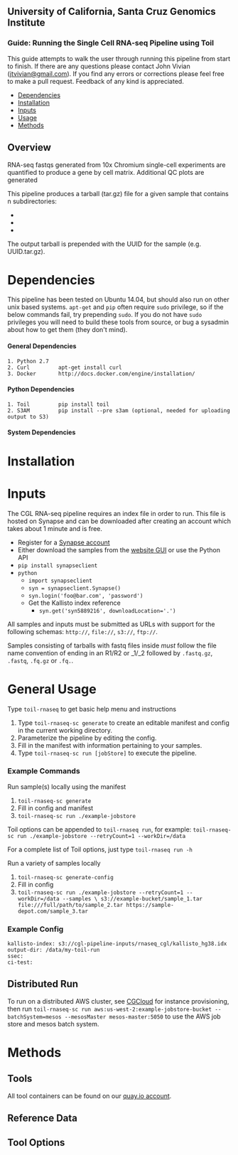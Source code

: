## University of California, Santa Cruz Genomics Institute
### Guide: Running the Single Cell RNA-seq Pipeline using Toil

This guide attempts to walk the user through running this pipeline from start to finish. If there are any questions
please contact John Vivian (jtvivian@gmail.com). If you find any errors or corrections please feel free to make a 
pull request. Feedback of any kind is appreciated.

- [Dependencies](#dependencies)
- [Installation](#installation)
- [Inputs](#inputs)
- [Usage](#general-usage)
- [Methods](#methods)


## Overview

RNA-seq fastqs generated from 10x Chromium single-cell experiments are quantified to produce a gene by cell matrix.
Additional QC plots are generated 

This pipeline produces a tarball (tar.gz) file for a given sample that contains n subdirectories:

- 
- 
- 

The output tarball is prepended with the UUID for the sample (e.g. UUID.tar.gz). 

# Dependencies

This pipeline has been tested on Ubuntu 14.04, but should also run on other unix based systems.  `apt-get` and `pip`
often require `sudo` privilege, so if the below commands fail, try prepending `sudo`.  If you do not have `sudo` 
privileges you will need to build these tools from source, or bug a sysadmin about how to get them (they don't mind). 

#### General Dependencies

    1. Python 2.7
    2. Curl         apt-get install curl
    3. Docker       http://docs.docker.com/engine/installation/

#### Python Dependencies

    1. Toil         pip install toil
    2. S3AM         pip install --pre s3am (optional, needed for uploading output to S3)
    
    
#### System Dependencies


# Installation

 
# Inputs

The CGL RNA-seq pipeline requires an index file in order to run. This file is hosted on Synapse and can 
be downloaded after creating an account which takes about 1 minute and is free. 

* Register for a [Synapse account](https://www.synapse.org/#!RegisterAccount:0)
* Either download the samples from the [website GUI](https://www.synapse.org/#!Synapse:syn5886029) or use the Python API
* `pip install synapseclient`
* `python`
    * `import synapseclient`
    * `syn = synapseclient.Synapse()`
    * `syn.login('foo@bar.com', 'password')`
    * Get the Kallisto index reference
        * `syn.get('syn5889216', downloadLocation='.')`
        
 
All samples and inputs must be submitted as URLs with support for the following schemas: 
`http://`, `file://`, `s3://`, `ftp://`.

Samples consisting of tarballs with fastq files inside _must_ follow the file name convention of ending in an 
R1/R2 or \_1/\_2 followed by `.fastq.gz`, `.fastq`, `.fq.gz` or `.fq.`.

# General Usage

Type `toil-rnaseq` to get basic help menu and instructions
 
1. Type `toil-rnaseq-sc generate` to create an editable manifest and config in the current working directory.
2. Parameterize the pipeline by editing the config.
3. Fill in the manifest with information pertaining to your samples.
4. Type `toil-rnaseq-sc run [jobStore]` to execute the pipeline.

### Example Commands

Run sample(s) locally using the manifest

1. `toil-rnaseq-sc generate`
2. Fill in config and manifest
3. `toil-rnaseq-sc run ./example-jobstore`

Toil options can be appended to `toil-rnaseq run`, for example:
`toil-rnaseq-sc run ./example-jobstore --retryCount=1 --workDir=/data`

For a complete list of Toil options, just type `toil-rnaseq run -h`

Run a variety of samples locally

1. `toil-rnaseq-sc generate-config`
2. Fill in config
3. `toil-rnaseq-sc run ./example-jobstore --retryCount=1 --workDir=/data --samples \
    s3://example-bucket/sample_1.tar file:///full/path/to/sample_2.tar https://sample-depot.com/sample_3.tar`

### Example Config

```
kallisto-index: s3://cgl-pipeline-inputs/rnaseq_cgl/kallisto_hg38.idx
output-dir: /data/my-toil-run
ssec: 
ci-test:
```


## Distributed Run

To run on a distributed AWS cluster, see [CGCloud](https://github.com/BD2KGenomics/cgcloud) for instance provisioning, 
then run `toil-rnaseq-sc run aws:us-west-2:example-jobstore-bucket --batchSystem=mesos --mesosMaster mesos-master:5050`
to use the AWS job store and mesos batch system. 

# Methods

## Tools
    
All tool containers can be found on our [quay.io account](quay.io/organization/ucsc_cgl).

## Reference Data


## Tool Options

